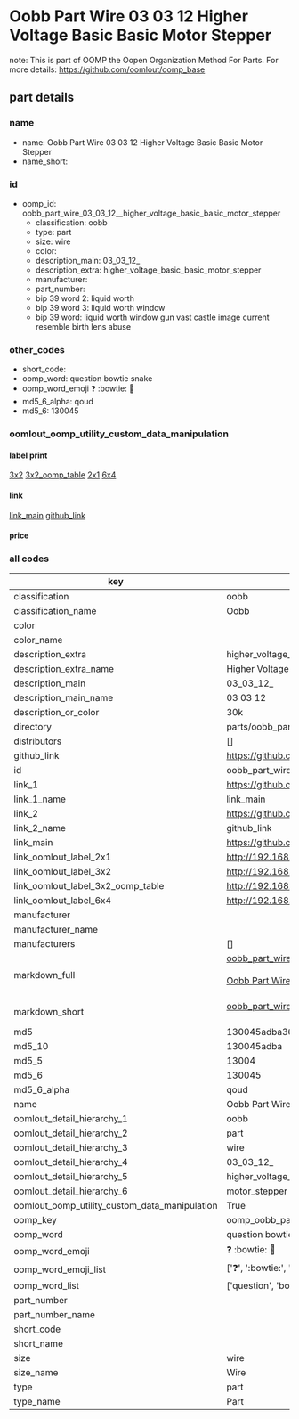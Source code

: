 # Oobb Part Wire 03 03 12  Higher Voltage Basic Basic Motor Stepper  

note: This is part of OOMP the Oopen Organization Method For Parts. For more details: https://github.com/oomlout/oomp_base

##  part details





### name
* name: Oobb Part Wire 03 03 12  Higher Voltage Basic Basic Motor Stepper
* name_short: 
### id
* oomp_id: oobb_part_wire_03_03_12__higher_voltage_basic_basic_motor_stepper
  * classification: oobb
  * type: part
  * size: wire
  * color: 
  * description_main: 03_03_12_
  * description_extra: higher_voltage_basic_basic_motor_stepper
  * manufacturer: 
  * part_number: 
  * bip 39 word 2: liquid worth
  * bip 39 word 3: liquid worth window
  * bip 39 word: liquid worth window gun vast castle image current resemble birth lens abuse

### other_codes
* short_code: 
* oomp_word: question bowtie snake
* oomp_word_emoji :question: :bowtie: :snake:
* md5_6_alpha: qoud
* md5_6: 130045






### oomlout_oomp_utility_custom_data_manipulation
#### label print
[3x2](http://192.168.1.245:1112/?label=oomp%20qoud)
[3x2_oomp_table](http://192.168.1.107:1112/?label=oomp%20qoud)
[2x1](http://192.168.1.242:1112/?label=oomp%20qoud)
[6x4](http://192.168.1.55:1112/?label=oomp%20qoud)    

#### link

[link_main](https://github.com/oomlout/oomlout_oomp_current_version_messy/tree/main/parts/oobb_part_wire_03_03_12__higher_voltage_basic_basic_motor_stepper) [github_link](https://github.com/oomlout/oomlout_oomp_part_src/tree/main/parts/oobb_part_wire_03_03_12__higher_voltage_basic_basic_motor_stepper)                             

#### price







### all codes 
| key | value |  
| --- | --- |  
| classification | oobb |  
| classification_name | Oobb |  
| color |  |  
| color_name |  |  
| description_extra | higher_voltage_basic_basic_motor_stepper |  
| description_extra_name | Higher Voltage Basic Basic Motor Stepper |  
| description_main | 03_03_12_ |  
| description_main_name | 03 03 12  |  
| description_or_color | 30k |  
| directory | parts/oobb_part_wire_03_03_12__higher_voltage_basic_basic_motor_stepper |  
| distributors | [] |  
| github_link | https://github.com/oomlout/oomlout_oomp_part_src/tree/main/parts/oobb_part_wire_03_03_12__higher_voltage_basic_basic_motor_stepper |  
| id | oobb_part_wire_03_03_12__higher_voltage_basic_basic_motor_stepper |  
| link_1 | https://github.com/oomlout/oomlout_oomp_current_version_messy/tree/main/parts/oobb_part_wire_03_03_12__higher_voltage_basic_basic_motor_stepper |  
| link_1_name | link_main |  
| link_2 | https://github.com/oomlout/oomlout_oomp_part_src/tree/main/parts/oobb_part_wire_03_03_12__higher_voltage_basic_basic_motor_stepper |  
| link_2_name | github_link |  
| link_main | https://github.com/oomlout/oomlout_oomp_current_version_messy/tree/main/parts/oobb_part_wire_03_03_12__higher_voltage_basic_basic_motor_stepper |  
| link_oomlout_label_2x1 | http://192.168.1.242:1112/?label=oomp%20qoud |  
| link_oomlout_label_3x2 | http://192.168.1.245:1112/?label=oomp%20qoud |  
| link_oomlout_label_3x2_oomp_table | http://192.168.1.107:1112/?label=oomp%20qoud |  
| link_oomlout_label_6x4 | http://192.168.1.55:1112/?label=oomp%20qoud |  
| manufacturer |  |  
| manufacturer_name |  |  
| manufacturers | [] |  
| markdown_full | [oobb_part_wire_03_03_12__higher_voltage_basic_basic_motor_stepper](https://github.com/oomlout/oomlout_oomp_current_version_messy/tree/main/parts/oobb_part_wire_03_03_12__higher_voltage_basic_basic_motor_stepper)<br>[](https://github.com/oomlout/oomlout_oomp_current_version_messy/tree/main/parts/oobb_part_wire_03_03_12__higher_voltage_basic_basic_motor_stepper)<br>[Oobb Part Wire 03 03 12  Higher Voltage Basic Basic Motor Stepper](https://github.com/oomlout/oomlout_oomp_current_version_messy/tree/main/parts/oobb_part_wire_03_03_12__higher_voltage_basic_basic_motor_stepper)<br><br> |  
| markdown_short | [oobb_part_wire_03_03_12__higher_voltage_basic_basic_motor_stepper](https://github.com/oomlout/oomlout_oomp_current_version_messy/tree/main/parts/oobb_part_wire_03_03_12__higher_voltage_basic_basic_motor_stepper)<br><br> |  
| md5 | 130045adba360e288e78d67ff6ff7c12 |  
| md5_10 | 130045adba |  
| md5_5 | 13004 |  
| md5_6 | 130045 |  
| md5_6_alpha | qoud |  
| name | Oobb Part Wire 03 03 12  Higher Voltage Basic Basic Motor Stepper |  
| oomlout_detail_hierarchy_1 | oobb |  
| oomlout_detail_hierarchy_2 | part |  
| oomlout_detail_hierarchy_3 | wire |  
| oomlout_detail_hierarchy_4 | 03_03_12_ |  
| oomlout_detail_hierarchy_5 | higher_voltage_basic_basic |  
| oomlout_detail_hierarchy_6 | motor_stepper |  
| oomlout_oomp_utility_custom_data_manipulation | True |  
| oomp_key | oomp_oobb_part_wire_03_03_12__higher_voltage_basic_basic_motor_stepper |  
| oomp_word | question bowtie snake |  
| oomp_word_emoji | :question: :bowtie: :snake: |  
| oomp_word_emoji_list | [':question:', ':bowtie:', ':snake:'] |  
| oomp_word_list | ['question', 'bowtie', 'snake'] |  
| part_number |  |  
| part_number_name |  |  
| short_code |  |  
| short_name |  |  
| size | wire |  
| size_name | Wire |  
| type | part |  
| type_name | Part |  
